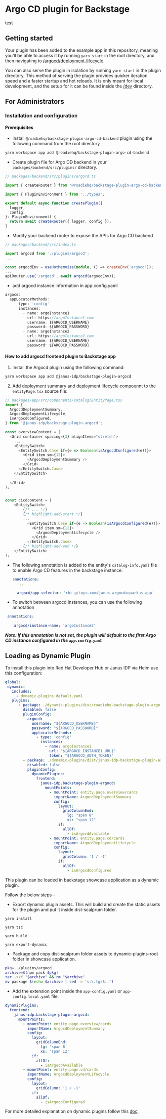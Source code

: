 # Argo CD plugin for Backstage

test

## Getting started

Your plugin has been added to the example app in this repository, meaning you'll be able to access it by running `yarn start` in the root directory, and then navigating to [/argocd/deployment-lifecycle](http://localhost:3000/argocd/deployment-lifecycle).

You can also serve the plugin in isolation by running `yarn start` in the plugin directory.
This method of serving the plugin provides quicker iteration speed and a faster startup and hot reloads.
It is only meant for local development, and the setup for it can be found inside the [/dev](./dev) directory.

## For Administrators

### Installation and configuration

#### Prerequisites

- Install `@roadiehq/backstage-plugin-argo-cd-backend` plugin using the following command from the root directory
<!-- configure it by following [Argo CD Backend Plugin docs](https://www.npmjs.com/package/@roadiehq/backstage-plugin-argo-cd-backend) -->

```bash
yarn workspace app add @roadiehq/backstage-plugin-argo-cd-backend
```

- Create plugin file for Argo CD backend in your `packages/backend/src/plugins/` directory.

```ts
// packages/backend/src/plugins/argocd.ts

import { createRouter } from '@roadiehq/backstage-plugin-argo-cd-backend';

import { PluginEnvironment } from '../types';

export default async function createPlugin({
  logger,
  config,
}: PluginEnvironment) {
  return await createRouter({ logger, config });
}
```

- Modify your backend router to expose the APIs for Argo CD backend

```ts
// packages/backend/src/index.ts

import argocd from './plugins/argocd';
...

const argocdEnv = useHotMemoize(module, () => createEnv('argocd'));
...
apiRouter.use('/argocd', await argocd(argocdEnv));
```

- add argocd instance information in app.config.yaml

```ts
argocd:
  appLocatorMethods:
    - type: 'config'
      instances:
        - name: argoInstance1
          url: https://argoInstance1.com
          username: ${ARGOCD_USERNAME}
          password: ${ARGOCD_PASSWORD}
        - name: argoInstance2
          url: https://argoInstance2.com
          username: ${ARGOCD_USERNAME}
          password: ${ARGOCD_PASSWORD}
```

#### How to add argocd frontend plugin to Backstage app

1. Install the Argocd plugin using the following command:

```bash
yarn workspace app add @janus-idp/backstage-plugin-argocd
```

2. Add deployment summary and deployment lifecycle compoennt to the `entityPage.tsx` source file:

```ts
// packages/app/src/components/catalog/EntityPage.tsx
import {
  ArgocdDeploymentSummary,
  ArgocdDeploymentLifecycle,
  isArgocdConfigured,
} from '@janus-idp/backstage-plugin-argocd';

const overviewContent = (
  <Grid container spacing={3} alignItems="stretch">
    ...
    <EntitySwitch>
      <EntitySwitch.Case if={e => Boolean(isArgocdConfigured(e))}>
        <Grid item sm={12}>
          <ArgocdDeploymentSummary />
        </Grid>
      </EntitySwitch.Case>
    </EntitySwitch>
    ...
  </Grid>
);


const cicdcontent = (
    <EntitySwitch>
        {/* ... */}
        {/* highlight-add-start */}
        ...
          <EntitySwitch.Case if={e => Boolean(isArgocdConfigured(e))}>
            <Grid item sm={12}>
              <ArgocdDeploymentLifecycle />
            </Grid>
          </EntitySwitch.Case>
        {/* highlight-add-end */}
    </EntitySwitch>
);
```

- The following annotation is added to the entity's `catalog-info.yaml` file to enable Argo CD features in the backstage instance:

  ```yaml
  annotations:
    ...

    argocd/app-selector: 'rht-gitops.com/janus-argocd=quarkus-app'

  ```

- To switch between argocd instances, you can use the following annotation

```yaml
 annotations:
   ...
    argocd/instance-name: 'argoInstance2'
```

**_Note: If this annotation is not set, the plugin will default to the first Argo CD instance configured in the `app.config.yaml`_**

## Loading as Dynamic Plugin

To install this plugin into Red Hat Developer Hub or Janus IDP via Helm use this configuration:

```yaml
global:
 dynamic:
   includes:
     - dynamic-plugins.default.yaml
   plugins:
      - package: ./dynamic-plugins/dist/roadiehq-backstage-plugin-argo-cd-backend-dynamic
        disabled: false
        pluginConfig:
          argocd:
            username: "${ARGOCD_USERNAME}"
            password: "${ARGOCD_PASSWORD}"
            appLocatorMethods:
              - type: 'config'
                instances:
                  - name: argoInstance1
                    url: "${ARGOCD_INSTANCE1_URL}"
                    token: "${ARGOCD_AUTH_TOKEN}"
        - package: ./dynamic-plugins/dist/janus-idp-backstage-plugin-argocd
          disabled: false
          pluginConfig:
            dynamicPlugins:
              frontend:
                janus-idp.backstage-plugin-argocd:
                  mountPoints:
                    - mountPoint: entity.page.overview/cards
                      importName: ArgocdDeploymentSummary
                      config:
                        layout:
                          gridColumnEnd:
                            lg: "span 8"
                            xs: "span 12"
                        if:
                          allOf:
                            - isArgocdAvailable
                    - mountPoint: entity.page.cd/cards
                      importName: ArgocdDeploymentLifecycle
                      config:
                        layout:
                          gridColumn: '1 / -1'
                        if:
                          allOf:
                            - isArgocdConfigured

```

This plugin can be loaded in backstage showcase application as a dynamic plugin.

Follow the below steps -

- Export dynamic plugin assets. This will build and create the static assets for the plugin and put it inside dist-scalprum folder.

`yarn install`

`yarn tsc`

`yarn build`

`yarn export-dynamic`

- Package and copy dist-scalprum folder assets to dynamic-plugins-root folder in showcase application.

```sh
pkg=../plugins/argocd
archive=$(npm pack $pkg)
tar -xzf "$archive" && rm "$archive"
mv package $(echo $archive | sed -e 's:\.tgz$::')
```

- Add the extension point inside the `app-config.yaml` or `app-config.local.yaml` file.

```yaml
dynamicPlugins:
  frontend:
    janus-idp.backstage-plugin-argocd:
      mountPoints:
        - mountPoint: entity.page.overview/cards
          importName: ArgocdDeploymentSummary
          config:
            layout:
              gridColumnEnd:
                lg: 'span 8'
                xs: 'span 12'
            if:
              allOf:
                - isArgocdAvailable
        - mountPoint: entity.page.cd/cards
          importName: ArgocdDeploymentLifecycle
          config:
            layout:
              gridColumn: '1 / -1'
            if:
              allOf:
                - isArgocdConfigured
```

For more detailed explanation on dynamic plugins follow this [doc](https://github.com/janus-idp/backstage-showcase/blob/main/showcase-docs/dynamic-plugins.md).
